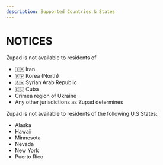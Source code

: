 ```yaml
---
description: Supported Countries & States
---
```


# NOTICES



Zupad is not available to residents of

* 🇮🇷 Iran
* 🇰🇵 Korea (North)
* 🇸🇾 Syrian Arab Republic
* 🇨🇺 Cuba
* Crimea region of Ukraine
* Any other jurisdictions as Zupad determines

Zupad is not available to residents of the following U.S States:

* Alaska
* Hawaii
* Minnesota
* Nevada
* New York
* Puerto Rico
